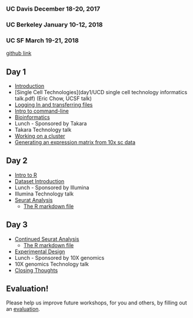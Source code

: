 ### UC Davis December 18-20, 2017
### UC Berkeley January 10-12, 2018
### UC SF March 19-21, 2018

[github link](https://github.com/ucdavis-bioinformatics-training/2017_2018-single-cell-RNA-sequencing-Workshop-UCD_UCB_UCSF)

Day 1
----------
* [Introduction](day1/Introduction.pdf)
* [Single Cell Technologies](day1/UCD single cell technology informatics talk.pdf) (Eric Chow, UCSF talk)
* [Logging In and transferring files](day1/logging-in)
* [Intro to command-line](day1/command-line-intro)
* [Bioinformatics](day1/What_is_Bioinformatics.pdf)
* Lunch - Sponsored by Takara
* Takara Technology talk
* [Working on a cluster](day1/cluster.md)
* [Generating an expression matrix from 10x sc data](day1/Expression_Matrix)

Day 2
----------
* [Intro to R](day2/Intro2R.md)
* [Dataset Introduction]()
* Lunch - Sponsored by Illumina
* Illumina Technology talk
* [Seurat Analysis](day2/scRNA_Workshop.md)
	* [The R markdown file](day2/scRNA_Workshop.Rmd)

Day 3
----------

* [Continued Seurat Analysis](day2/scRNA_Workshop.md)
	* [The R markdown file](day2/scRNA_Workshop.Rmd)
* [Experimental Design](day3/singlecellRNAseq-expDesign.pdf)
* Lunch - Sponsored by 10X genomics
* 10X genomics Technology talk
* [Closing Thoughts](day3/Closing_Thoughts.pdf)

Evaluation!
----------
Please help us improve future workshops, for you and others, by filling out an [evaluation](https://docs.google.com/forms/d/e/1FAIpQLSfX8oBmAQ9HBirgHx8ut0et0GjQbyvLSqX2HAxyeBhtiZ-GhQ/viewform?usp=pp_url&entry.867399299&entry.2099364970&entry.742511503&entry.1992639322&entry.1505097319&entry.77374992&entry.1724638403&entry.22403658&entry.727535113&entry.1988454926).
